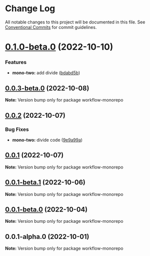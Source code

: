 # Change Log

All notable changes to this project will be documented in this file.
See [Conventional Commits](https://conventionalcommits.org) for commit guidelines.

# [0.1.0-beta.0](https://github.com/cieloazul310/workflow-monorepo/compare/v0.0.3-beta.0...v0.1.0-beta.0) (2022-10-10)

### Features

- **mono-two:** add divide ([bdabd5b](https://github.com/cieloazul310/workflow-monorepo/commit/bdabd5bea682c1d488d774b44de7a8a69d0b4d14))

## [0.0.3-beta.0](https://github.com/cieloazul310/workflow-monorepo/compare/v0.0.2...v0.0.3-beta.0) (2022-10-08)

**Note:** Version bump only for package workflow-monorepo

## [0.0.2](https://github.com/cieloazul310/workflow-monorepo/compare/v0.0.1...v0.0.2) (2022-10-07)

### Bug Fixes

- **mono-two:** divide code ([9e9a99a](https://github.com/cieloazul310/workflow-monorepo/commit/9e9a99a4e067da06a35660906a76b807d45deb8f))

## [0.0.1](https://github.com/cieloazul310/workflow-monorepo/compare/v0.0.1-beta.1...v0.0.1) (2022-10-07)

**Note:** Version bump only for package workflow-monorepo

## [0.0.1-beta.1](https://github.com/cieloazul310/workflow-monorepo/compare/v0.0.1-beta.0...v0.0.1-beta.1) (2022-10-06)

**Note:** Version bump only for package workflow-monorepo

## [0.0.1-beta.0](https://github.com/cieloazul310/workflow-monorepo/compare/v0.0.1-alpha.0...v0.0.1-beta.0) (2022-10-04)

**Note:** Version bump only for package workflow-monorepo

## 0.0.1-alpha.0 (2022-10-01)

**Note:** Version bump only for package workflow-monorepo
